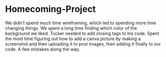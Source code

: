 # Homecoming-Project

We didn't spend much time wireframing, which led to spending more time changing things. 
We spent a long time finding which color of the background we liked. 
Tucker needed to add closing tags to his code.
Spent the most time figuring out how to add a canva picture by making a screenshot and then uploading it to post images, then adding it finally to our code. A few mistakes along the way.
